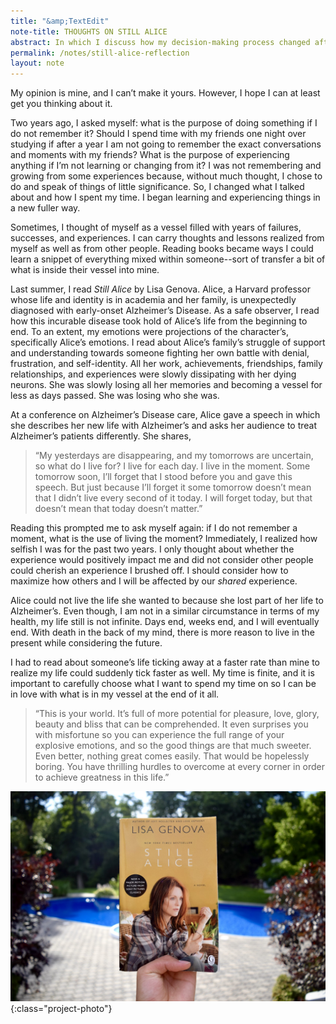 ```yaml
---
title: "&amp;TextEdit"
note-title: THOUGHTS ON STILL ALICE
abstract: In which I discuss how my decision-making process changed after reading one of my favorite books, Still Alice by Lisa Genova.
permalink: /notes/still-alice-reflection
layout: note
---
```


My opinion is mine, and I can’t make it yours. However, I hope I can at least get you thinking about it.

Two years ago, I asked myself: what is the purpose of doing something if I do not remember it? Should I spend time with my friends one night over studying if after a year I am not going to remember the exact conversations and moments with my friends? What is the purpose of experiencing anything if I’m not learning or changing from it? I was not remembering and growing from some experiences because, without much thought, I chose to do and speak of things of little significance. So, I changed what I talked about and how I spent my time. I began learning and experiencing things in a new fuller way.

Sometimes, I thought of myself as a vessel filled with years of failures, successes, and experiences. I can carry thoughts and lessons realized from myself as well as from other people. Reading books became ways I could learn a snippet of everything mixed within someone--sort of transfer a bit of what is inside their vessel into mine.

Last summer, I read *Still Alice* by Lisa Genova. Alice, a Harvard professor whose life and identity is in academia and her family, is unexpectedly diagnosed with early-onset Alzheimer’s Disease. As a safe observer, I read how this incurable disease took hold of Alice’s life from the beginning to end. To an extent, my emotions were projections of the character’s, specifically Alice’s emotions. I read about Alice’s family’s struggle of support and understanding towards someone fighting her own battle with denial, frustration, and self-identity. All her work, achievements, friendships, family relationships, and experiences were slowly dissipating with her dying neurons. She was slowly losing all her memories and becoming a vessel for less as days passed. She was losing who she was.

At a conference on Alzheimer’s Disease care, Alice gave a speech in which she describes her new life with Alzheimer’s and asks her audience to treat Alzheimer’s patients differently. She shares,

> “My yesterdays are disappearing, and my tomorrows are uncertain, so what do I live for? I live for each day. I live in the moment. Some tomorrow soon, I’ll forget that I stood before you and gave this speech. But just because I’ll forget it some tomorrow doesn’t mean that I didn’t live every second of it today. I will forget today, but that doesn’t mean that today doesn’t matter.”

Reading this prompted me to ask myself again: if I do not remember a moment, what is the use of living the moment? Immediately, I realized how selfish I was for the past two years. I only thought about whether the experience would positively impact me and did not consider other people could cherish an experience I brushed off. I should consider how to maximize how others and I will be affected by our _shared_ experience.

Alice could not live the life she wanted to because she lost part of her life to Alzheimer’s. Even though, I am not in a similar circumstance in terms of my health, my life still is not infinite. Days end, weeks end, and I will eventually end. With death in the back of my mind, there is more reason to live in the present while considering the future.

I had to read about someone’s life ticking away at a faster rate than mine to realize my life could suddenly tick faster as well. My time is finite, and it is important to carefully choose what I want to spend my time on so I can be in love with what is in my vessel at the end of it all.

> “This is your world. It’s full of more potential for pleasure, love, glory, beauty and bliss that can be comprehended. It even surprises you with misfortune so you can experience the full range of your explosive emotions, and so the good things are that much sweeter. Even better, nothing great comes easily. That would be hopelessly boring. You have thrilling hurdles to overcome at every corner in order to achieve greatness in this life.”

![Still Alice](/assets/img/notes/still-alice.jpg){:class="project-photo"}